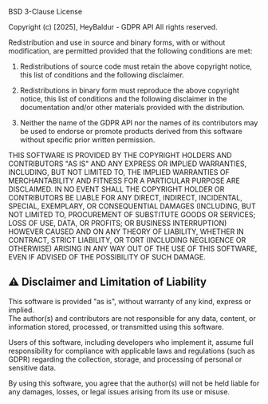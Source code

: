 BSD 3-Clause License

Copyright (c) [2025], HeyBaldur - GDPR API
All rights reserved.

Redistribution and use in source and binary forms, with or without modification, are permitted provided that the following conditions are met:

1. Redistributions of source code must retain the above copyright notice, this list of conditions and the following disclaimer.

2. Redistributions in binary form must reproduce the above copyright notice, this list of conditions and the following disclaimer in the documentation and/or other materials provided with the distribution.

3. Neither the name of the GDPR API nor the names of its contributors may be used to endorse or promote products derived from this software without specific prior written permission.

THIS SOFTWARE IS PROVIDED BY THE COPYRIGHT HOLDERS AND CONTRIBUTORS "AS IS" AND ANY EXPRESS OR IMPLIED WARRANTIES, INCLUDING, BUT NOT LIMITED TO, THE IMPLIED WARRANTIES OF MERCHANTABILITY AND FITNESS FOR A PARTICULAR PURPOSE ARE DISCLAIMED. IN NO EVENT SHALL THE COPYRIGHT HOLDER OR CONTRIBUTORS BE LIABLE FOR ANY DIRECT, INDIRECT, INCIDENTAL, SPECIAL, EXEMPLARY, OR CONSEQUENTIAL DAMAGES (INCLUDING, BUT NOT LIMITED TO, PROCUREMENT OF SUBSTITUTE GOODS OR SERVICES; LOSS OF USE, DATA, OR PROFITS; OR BUSINESS INTERRUPTION) HOWEVER CAUSED AND ON ANY THEORY OF LIABILITY, WHETHER IN CONTRACT, STRICT LIABILITY, OR TORT (INCLUDING NEGLIGENCE OR OTHERWISE) ARISING IN ANY WAY OUT OF THE USE OF THIS SOFTWARE, EVEN IF ADVISED OF THE POSSIBILITY OF SUCH DAMAGE.

## ⚠️ Disclaimer and Limitation of Liability

This software is provided "as is", without warranty of any kind, express or implied.  
The author(s) and contributors are not responsible for any data, content, or information stored, processed, or transmitted using this software.  

Users of this software, including developers who implement it, assume full responsibility for compliance with applicable laws and regulations (such as GDPR) regarding the collection, storage, and processing of personal or sensitive data.  

By using this software, you agree that the author(s) will not be held liable for any damages, losses, or legal issues arising from its use or misuse.
